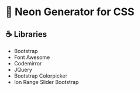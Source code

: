 # 🎨 Neon Generator for CSS

## ☕ Libraries

- Bootstrap
- Font Awesome
- Codemirror
- JQuery
- Bootstrap Colorpicker
- Ion Range Slider Bootstrap